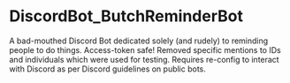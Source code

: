 # DiscordBot_ButchReminderBot
A bad-mouthed Discord Bot dedicated solely (and rudely) to reminding people to do things. Access-token safe! Removed specific mentions to IDs and individuals which were used for testing. Requires re-config to interact with Discord as per Discord guidelines on public bots.
